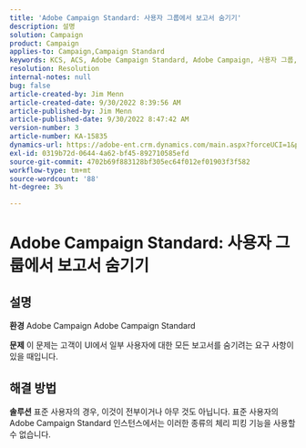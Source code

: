 ```yaml
---
title: 'Adobe Campaign Standard: 사용자 그룹에서 보고서 숨기기'
description: 설명
solution: Campaign
product: Campaign
applies-to: Campaign,Campaign Standard
keywords: KCS, ACS, Adobe Campaign Standard, Adobe Campaign, 사용자 그룹, 보고서 숨기기, FAQ
resolution: Resolution
internal-notes: null
bug: false
article-created-by: Jim Menn
article-created-date: 9/30/2022 8:39:56 AM
article-published-by: Jim Menn
article-published-date: 9/30/2022 8:47:42 AM
version-number: 3
article-number: KA-15835
dynamics-url: https://adobe-ent.crm.dynamics.com/main.aspx?forceUCI=1&pagetype=entityrecord&etn=knowledgearticle&id=7a36a570-9b40-ed11-9db1-0022480866ad
exl-id: 0319b72d-0644-4a62-bf45-892710585efd
source-git-commit: 4702b69f883128bf305ec64f012ef01903f3f582
workflow-type: tm+mt
source-wordcount: '88'
ht-degree: 3%

---
```


# Adobe Campaign Standard: 사용자 그룹에서 보고서 숨기기

## 설명


<b>환경</b>
Adobe Campaign Adobe Campaign Standard

<b>문제</b>
이 문제는 고객이 UI에서 일부 사용자에 대한 모든 보고서를 숨기려는 요구 사항이 있을 때입니다.


## 해결 방법


<b>솔루션</b>
표준 사용자의 경우, 이것이 전부이거나 아무 것도 아닙니다.
표준 사용자의 Adobe Campaign Standard 인스턴스에서는 이러한 종류의 체리 피킹 기능을 사용할 수 없습니다.
